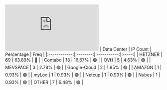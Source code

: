 ![Diagramm](https://github.com/obajay/StateSync-snapshots/blob/main/Projects/Ojo/1/README.md)
| Data Center | IP Count | Percentage | Freq |
|:------------:|:--------:|:-----------:|:-----:|
| HETZNER | 69 | 63.89% | 🔴 |
| Contabo | 18 | 16.67% | 🟢 |
| OVH | 5 | 4.63% | 🟢 |
| MEVSPACE | 3 | 2.78% | 🟢 |
| Google-Cloud | 2 | 1.85% | 🟢 |
| AMAZON | 1 | 0.93% | 🟢 |
| myLoc | 1 | 0.93% | 🟢 |
| Netcup | 1 | 0.93% | 🟢 |
| Nubes | 1 | 0.93% | 🟢 |
| OTHER | 7 | 6.48% | 🟢 |